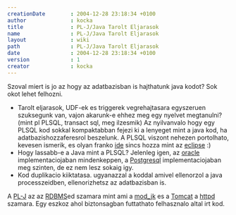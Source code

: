 ```yaml
---
creationDate        : 2004-12-28 23:18:34 +0100 
author              : kocka 
title               : PL-J/Java Tarolt Eljarasok 
name                : PL-J/Java Tarolt Eljarasok 
layout              : wiki 
path                : PL-J/Java Tarolt Eljarasok 
date                : 2004-12-28 23:18:34 +0100 
version             : 1 
creator             : kocka 
---
```

Szoval miert is jo az hogy az adatbazisban is hajthatunk java kodot? Sok okot lehet felhozni.

*   Tarolt eljarasok, UDF-ek es triggerek vegrehajtasara egyszeruen szuksegunk van, vajon akarunk-e ehhez meg egy nyelvet megtanulni? (mint pl PLSQL, transact sql, meg ilzesmik) Az nyilvanvalo hogy egy PLSQL kod sokkal kompaktabban fejezi ki a lenyeget mint a java kod, ha adatbazishozzaferesrol beszelunk. A PLSQL viszont nehezen portolhato, kevesen ismerik, es olyan franko [ide](../IDE.html) sincs hozza mint az [eclipse](../Eclipse.html) :)
*   Hogy lassabb-e a Java mint a PLSQL? Jelenleg igen, az [oracle](../Oracle.html) implementaciojaban mindenkeppen, a [Postgresql](../PostgreSQL.html) implementaciojaban meg szinten, de ez nem lesz sokaig igy.
*   Kod duplikacio kiiktatasa. ugyanazzal a koddal amivel ellenorzol a java processzeidben, ellenorizhetsz az adatbazisban is.

A [PL-J](../PL-J.html) az az [RDBMS](../RDBMS.html)ed szamara mint ami a [mod_jk](../mod_jk.html) es a [Tomcat](../tomcat.html) a [httpd](../httpd.html) szamara. Egy eszkoz ahol biztonsagban futtathato felhasznalo altal irt kod.
